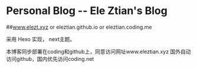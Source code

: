 
# Personal Blog -- Ele Ztian's Blog

##www.elezt.xyz or eleztian.github.io or eleztian.coding.me

采用 Hexo 实现， next主题。

本博客同步部署在coding和github上，同意访问网址www.eleztian.xyz
国外自动访问github，国内优先访问coding.net
